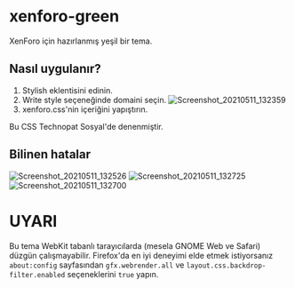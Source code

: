 # xenforo-green
XenForo için hazırlanmış yeşil bir tema.

## Nasıl uygulanır?
1. Stylish eklentisini edinin.
2. Write style seçeneğinde domaini seçin.
![Screenshot_20210511_132359](https://user-images.githubusercontent.com/66299502/117800788-30c6c380-b25c-11eb-85c0-473e1c037d9a.png)
3. xenforo.css'nin içeriğini yapıştırın.

Bu CSS Technopat Sosyal'de denenmiştir.

## Bilinen hatalar

![Screenshot_20210511_132526](https://user-images.githubusercontent.com/66299502/117801019-7a171300-b25c-11eb-8338-6e2070cafe89.png)
![Screenshot_20210511_132725](https://user-images.githubusercontent.com/66299502/117801168-a7fc5780-b25c-11eb-86f1-a289c111172d.png)
![Screenshot_20210511_132700](https://user-images.githubusercontent.com/66299502/117801209-b2b6ec80-b25c-11eb-8566-a72fcc958d80.png)

# UYARI
Bu tema WebKit tabanlı tarayıcılarda (mesela GNOME Web ve Safari) düzgün çalışmayabilir. Firefox'da en iyi deneyimi elde etmek istiyorsanız `about:config` sayfasından `gfx.webrender.all` ve `layout.css.backdrop-filter.enabled` seçeneklerini `true` yapın.

